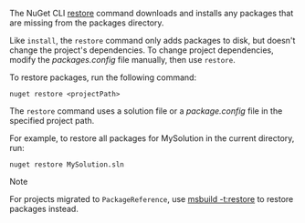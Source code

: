 The NuGet CLI [restore](../../reference/cli-reference/cli-ref-restore.md) command downloads and installs any packages that are missing from the packages directory.

Like `install`, the `restore` command only adds packages to disk, but doesn't change the project's dependencies. To change project dependencies, modify the *packages.config* file manually, then use `restore`.

To restore packages, run the following command:

```cli
nuget restore <projectPath>
```

The `restore` command uses a solution file or a *package.config* file in the specified project path.

For example, to restore all packages for MySolution in the current directory, run:

```cli
nuget restore MySolution.sln
```

> [!NOTE]
> For projects migrated to `PackageReference`, use [msbuild -t:restore](../package-restore.md#restore-using-msbuild) to restore packages instead.

